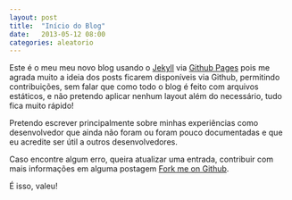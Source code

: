 ```yaml
---
layout: post
title:  "Início do Blog"
date:   2013-05-12 08:00
categories: aleatorio
---
```


Este é o meu meu novo blog usando o [Jekyll](http://jekyllrb.com/) via [Github Pages](http://pages.github.com/) pois me agrada muito a ideia dos posts ficarem disponíveis via Github, permitindo contribuições, sem falar que como todo o blog é feito com arquivos estáticos, e não pretendo aplicar nenhum layout além do necessário, tudo fica muito rápido!

Pretendo escrever principalmente sobre minhas experiências como desenvolvedor que ainda não foram ou foram pouco documentadas e que eu acredite ser útil a outros desenvolvedores.

Caso encontre algum erro, queira atualizar uma entrada, contribuir com mais informações em alguma postagem [Fork me on Github](https://github.com/samuelsimoes/samuelsimoes.github.com).

É isso, valeu!

